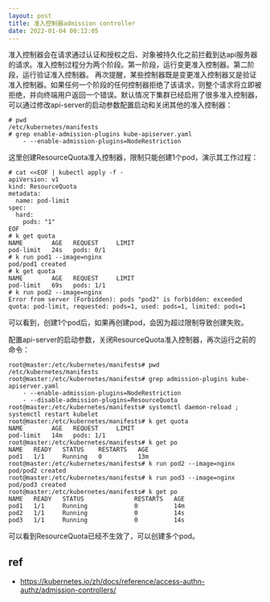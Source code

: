 ```yaml
---
layout: post
title: 准入控制器admission controller
date: 2022-01-04 00:12:05
---
```


准入控制器会在请求通过认证和授权之后、对象被持久化之前拦截到达api服务器的请求。准入控制过程分为两个阶段。第一阶段，运行变更准入控制器。第二阶段，运行验证准入控制器。 再次提醒，某些控制器既是变更准入控制器又是验证准入控制器。如果任何一个阶段的任何控制器拒绝了该请求，则整个请求将立即被拒绝，并向终端用户返回一个错误。默认情况下集群已经启用了很多准入控制器，可以通过修改api-server的启动参数配置启动和关闭其他的准入控制器：

```
# pwd
/etc/kubernetes/manifests
# grep enable-admission-plugins kube-apiserver.yaml
    - --enable-admission-plugins=NodeRestriction
```

这里创建ResourceQuota准入控制器，限制只能创建1个pod，演示其工作过程：

```
# cat <<EOF | kubectl apply -f -
apiVersion: v1
kind: ResourceQuota
metadata:
  name: pod-limit
spec:
  hard:
    pods: "1"
EOF
# k get quota
NAME        AGE   REQUEST     LIMIT
pod-limit   24s   pods: 0/1
# k run pod1 --image=nginx
pod/pod1 created
# k get quota
NAME        AGE   REQUEST     LIMIT
pod-limit   69s   pods: 1/1
# k run pod2 --image=nginx
Error from server (Forbidden): pods "pod2" is forbidden: exceeded quota: pod-limit, requested: pods=1, used: pods=1, limited: pods=1
```

可以看到，创建1个pod后，如果再创建pod，会因为超过限制导致创建失败。

配置api-server的启动参数，关闭ResourceQuota准入控制器，再次运行之前的命令：

```
root@master:/etc/kubernetes/manifests# pwd
/etc/kubernetes/manifests
root@master:/etc/kubernetes/manifests# grep admission-plugins kube-apiserver.yaml
    - --enable-admission-plugins=NodeRestriction
    - --disable-admission-plugins=ResourceQuota
root@master:/etc/kubernetes/manifests# systemctl daemon-reload ; systemctl restart kubelet
root@master:/etc/kubernetes/manifests# k get quota
NAME        AGE   REQUEST     LIMIT
pod-limit   14m   pods: 1/1
root@master:/etc/kubernetes/manifests# k get po
NAME   READY   STATUS    RESTARTS   AGE
pod1   1/1     Running   0          13m
root@master:/etc/kubernetes/manifests# k run pod2 --image=nginx
pod/pod2 created
root@master:/etc/kubernetes/manifests# k run pod3 --image=nginx
pod/pod3 created
root@master:/etc/kubernetes/manifests# k get po
NAME   READY   STATUS              RESTARTS   AGE
pod1   1/1     Running             0          14m
pod2   1/1     Running             0          14s
pod3   1/1     Running             0          14s
```

可以看到ResourceQuota已经不生效了，可以创建多个pod。

## ref

- https://kubernetes.io/zh/docs/reference/access-authn-authz/admission-controllers/
